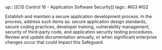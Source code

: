 up:: [[CIS Control 16 - Application Software Security]]
tags:: #IG3 #IG2

Establish and maintain a secure application development process. In the process, address such items as: secure application design standards, secure coding practices, developer training, vulnerability management, security of third-party code, and application security testing procedures. Review and update documentation annually, or when significant enterprise changes occur that could impact this Safeguard.